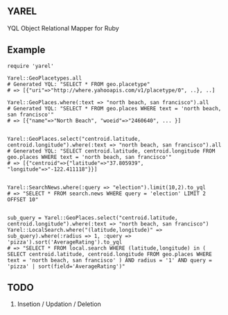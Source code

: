 ## YAREL ##

YQL Object Relational Mapper for Ruby

Example
-------

    require 'yarel'

    Yarel::GeoPlacetypes.all
    # Generated YQL: "SELECT * FROM geo.placetype"
    # => [{"uri"=>"http://where.yahooapis.com/v1/placetype/0", ..}, ..]

    Yarel::GeoPlaces.where(:text => "north beach, san francisco").all
    # Generated YQL: "SELECT * FROM geo.places WHERE text = 'north beach, san francisco'"
    # => [{"name"=>"North Beach", "woeid"=>"2460640", ... }]

  
    Yarel::GeoPlaces.select("centroid.latitude, centroid.longitude").where(:text => "north beach, san francisco").all
    # Generated YQL: "SELECT centroid.latitude, centroid.longitude FROM geo.places WHERE text = 'north beach, san francisco'"
    # => [{"centroid"=>{"latitude"=>"37.805939", "longitude"=>"-122.411118"}}]


    Yarel::SearchNews.where(:query => "election").limit(10,2).to_yql
    # => "SELECT * FROM search.news WHERE query = 'election' LIMIT 2 OFFSET 10"
    
    
    sub_query = Yarel::GeoPlaces.select("centroid.latitude, centroid.longitude").where(:text => "north beach, san francisco")
    Yarel::LocalSearch.where("(latitude,longitude)" => sub_query).where(:radius => 1, :query => 'pizza').sort('AverageRating').to_yql
    # => "SELECT * FROM local.search WHERE (latitude,longitude) in ( SELECT centroid.latitude, centroid.longitude FROM geo.places WHERE text = 'north beach, san francisco' ) AND radius = '1' AND query = 'pizza' | sort(field='AverageRating')"
    
    
    
TODO
----
  1) Insetion / Updation / Deletion